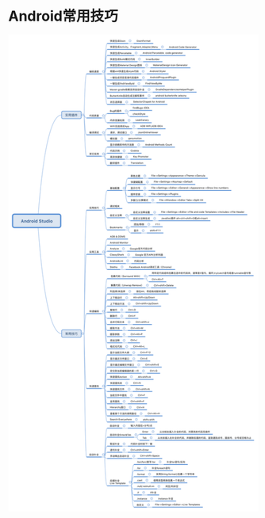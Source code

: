 # Android常用技巧

![AndroidStudio](https://github.com/1052105484/AndroidStudio-/blob/master/Android%20Studio.svg)
